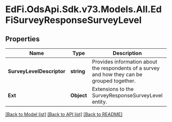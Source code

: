 # EdFi.OdsApi.Sdk.v73.Models.All.EdFiSurveyResponseSurveyLevel

## Properties

Name | Type | Description | Notes
------------ | ------------- | ------------- | -------------
**SurveyLevelDescriptor** | **string** | Provides information about the respondents of a survey and how they can be grouped together. | 
**Ext** | **Object** | Extensions to the SurveyResponseSurveyLevel entity. | [optional] 

[[Back to Model list]](../../README.md#documentation-for-models) [[Back to API list]](../../README.md#documentation-for-api-endpoints) [[Back to README]](../../README.md)

